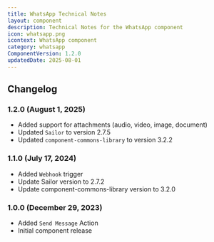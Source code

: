 ```yaml
---
title: WhatsApp Technical Notes
layout: component
description: Technical Notes for the WhatsApp component
icon: whatsapp.png
icontext: WhatsApp component
category: whatsapp
ComponentVersion: 1.2.0
updatedDate: 2025-08-01
---
```


## Changelog

### 1.2.0 (August 1, 2025)
* Added support for attachments (audio, video, image, document)
* Updated `Sailor` to version 2.7.5
* Updated `component-commons-library` to version 3.2.2

### 1.1.0 (July 17, 2024)
* Added `Webhook` trigger
* Update Sailor version to 2.7.2
* Update component-commons-library version to 3.2.0

### 1.0.0 (December 29, 2023)

- Added `Send Message` Action
- Initial component release
